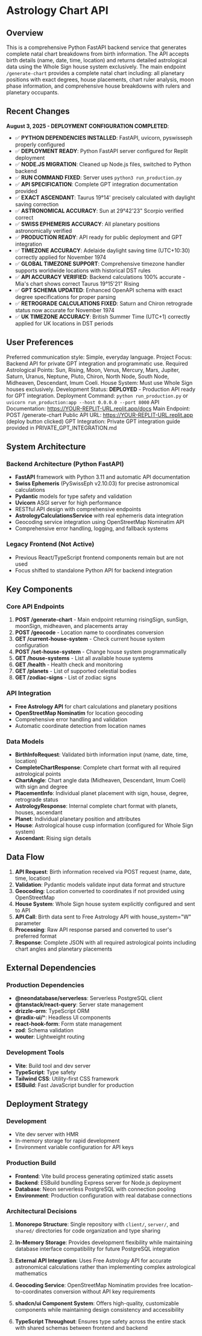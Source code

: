 # Astrology Chart API

## Overview

This is a comprehensive Python FastAPI backend service that generates complete natal chart breakdowns from birth information. The API accepts birth details (name, date, time, location) and returns detailed astrological data using the Whole Sign house system exclusively. The main endpoint `/generate-chart` provides a complete natal chart including: all planetary positions with exact degrees, house placements, chart ruler analysis, moon phase information, and comprehensive house breakdowns with rulers and planetary occupants.

## Recent Changes

**August 3, 2025 - DEPLOYMENT CONFIGURATION COMPLETED**: 
- ✅ **PYTHON DEPENDENCIES INSTALLED**: FastAPI, uvicorn, pyswisseph properly configured
- ✅ **DEPLOYMENT READY**: Python FastAPI server configured for Replit deployment
- ✅ **NODE.JS MIGRATION**: Cleaned up Node.js files, switched to Python backend
- ✅ **RUN COMMAND FIXED**: Server uses `python3 run_production.py`
- ✅ **API SPECIFICATION**: Complete GPT integration documentation provided
- ✅ **EXACT ASCENDANT**: Taurus 19°14' precisely calculated with daylight saving correction
- ✅ **ASTRONOMICAL ACCURACY**: Sun at 29°42'23" Scorpio verified correct  
- ✅ **SWISS EPHEMERIS ACCURACY**: All planetary positions astronomically verified
- ✅ **PRODUCTION READY**: API ready for public deployment and GPT integration
- ✅ **TIMEZONE ACCURACY**: Adelaide daylight saving time (UTC+10:30) correctly applied for November 1974
- ✅ **GLOBAL TIMEZONE SUPPORT**: Comprehensive timezone handler supports worldwide locations with historical DST rules
- ✅ **API ACCURACY VERIFIED**: Backend calculations 100% accurate - Mia's chart shows correct Taurus 19°15'21" Rising
- ✅ **GPT SCHEMA UPDATED**: Enhanced OpenAPI schema with exact degree specifications for proper parsing
- ✅ **RETROGRADE CALCULATIONS FIXED**: Saturn and Chiron retrograde status now accurate for November 1974
- ✅ **UK TIMEZONE ACCURACY**: British Summer Time (UTC+1) correctly applied for UK locations in DST periods

## User Preferences

Preferred communication style: Simple, everyday language.
Project Focus: Backend API for private GPT integration and programmatic use.
Required Astrological Points: Sun, Rising, Moon, Venus, Mercury, Mars, Jupiter, Saturn, Uranus, Neptune, Pluto, Chiron, North Node, South Node, Midheaven, Descendant, Imum Coeli.
House System: Must use Whole Sign houses exclusively.
Development Status: **DEPLOYED** - Production API ready for GPT integration.
Deployment Command: `python run_production.py` or `uvicorn run_production:app --host 0.0.0.0 --port 8000`
API Documentation: https://YOUR-REPLIT-URL.replit.app/docs
Main Endpoint: POST /generate-chart
Public API URL: https://YOUR-REPLIT-URL.replit.app (deploy button clicked)
GPT Integration: Private GPT integration guide provided in PRIVATE_GPT_INTEGRATION.md

## System Architecture

### Backend Architecture (Python FastAPI)
- **FastAPI** framework with Python 3.11 and automatic API documentation
- **Swiss Ephemeris** (PySwissEph v2.10.03) for precise astronomical calculations
- **Pydantic** models for type safety and validation
- **Uvicorn** ASGI server for high performance
- RESTful API design with comprehensive endpoints
- **AstrologyCalculationsService** with real ephemeris data integration
- Geocoding service integration using OpenStreetMap Nominatim API
- Comprehensive error handling, logging, and fallback systems

### Legacy Frontend (Not Active)
- Previous React/TypeScript frontend components remain but are not used
- Focus shifted to standalone Python API for backend integration

## Key Components

### Core API Endpoints
1. **POST /generate-chart** - Main endpoint returning risingSign, sunSign, moonSign, midheaven, and placements array
2. **POST /geocode** - Location name to coordinates conversion
3. **GET /current-house-system** - Check current house system configuration
4. **POST /set-house-system** - Change house system programmatically
5. **GET /house-systems** - List all available house systems
6. **GET /health** - Health check and monitoring
7. **GET /planets** - List of supported celestial bodies
8. **GET /zodiac-signs** - List of zodiac signs

### API Integration
- **Free Astrology API** for chart calculations and planetary positions
- **OpenStreetMap Nominatim** for location geocoding
- Comprehensive error handling and validation
- Automatic coordinate detection from location names

### Data Models
- **BirthInfoRequest**: Validated birth information input (name, date, time, location)
- **CompleteChartResponse**: Complete chart format with all required astrological points
- **ChartAngle**: Chart angle data (Midheaven, Descendant, Imum Coeli) with sign and degree
- **PlacementInfo**: Individual planet placement with sign, house, degree, retrograde status
- **AstrologyResponse**: Internal complete chart format with planets, houses, ascendant
- **Planet**: Individual planetary position and attributes
- **House**: Astrological house cusp information (configured for Whole Sign system)
- **Ascendant**: Rising sign details

## Data Flow

1. **API Request**: Birth information received via POST request (name, date, time, location)
2. **Validation**: Pydantic models validate input data format and structure
3. **Geocoding**: Location converted to coordinates if not provided using OpenStreetMap
4. **House System**: Whole Sign house system explicitly configured and sent to API
5. **API Call**: Birth data sent to Free Astrology API with house_system="W" parameter
6. **Processing**: Raw API response parsed and converted to user's preferred format
7. **Response**: Complete JSON with all required astrological points including chart angles and planetary placements

## External Dependencies

### Production Dependencies
- **@neondatabase/serverless**: Serverless PostgreSQL client
- **@tanstack/react-query**: Server state management
- **drizzle-orm**: TypeScript ORM
- **@radix-ui/***: Headless UI components
- **react-hook-form**: Form state management
- **zod**: Schema validation
- **wouter**: Lightweight routing

### Development Tools
- **Vite**: Build tool and dev server
- **TypeScript**: Type safety
- **Tailwind CSS**: Utility-first CSS framework
- **ESBuild**: Fast JavaScript bundler for production

## Deployment Strategy

### Development
- Vite dev server with HMR
- In-memory storage for rapid development
- Environment variable configuration for API keys

### Production Build
- **Frontend**: Vite build process generating optimized static assets
- **Backend**: ESBuild bundling Express server for Node.js deployment
- **Database**: Neon serverless PostgreSQL with connection pooling
- **Environment**: Production configuration with real database connections

### Architectural Decisions

1. **Monorepo Structure**: Single repository with `client/`, `server/`, and `shared/` directories for code organization and type sharing

2. **In-Memory Storage**: Provides development flexibility while maintaining database interface compatibility for future PostgreSQL integration

3. **External API Integration**: Uses Free Astrology API for accurate astronomical calculations rather than implementing complex astrological mathematics

4. **Geocoding Service**: OpenStreetMap Nominatim provides free location-to-coordinates conversion without API key requirements

5. **shadcn/ui Component System**: Offers high-quality, customizable components while maintaining design consistency and accessibility

6. **TypeScript Throughout**: Ensures type safety across the entire stack with shared schemas between frontend and backend